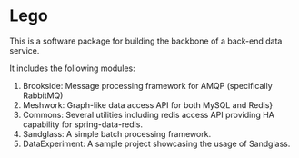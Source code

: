# Lego

This is a software package for building the backbone of a back-end data service.

It includes the following modules:

1. Brookside: Message processing framework for AMQP (specifically RabbitMQ)
2. Meshwork:  Graph-like data access API for both MySQL and Redis}
3. Commons:   Several utilities including redis access API providing HA capability for spring-data-redis.
4. Sandglass: A simple batch processing framework.
5. DataExperiment: A sample project showcasing the usage of Sandglass.

